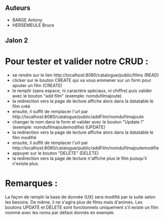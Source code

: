 ## Auteurs
- BARGE Antony
- HERSEMEULE Bruce

## Jalon 2

# Pour tester et valider notre CRUD :
   - se rendre sur le lien http://localhost:8080/catalogue/public/films (READ)
   - clicker sur le bouton CREATE qui va vous emmener sur un form pour ajouter un film (CREATE)
   - le remplir (sans espace, ni caractère spéciaux, ni chiffre) puis valider avec le bouton "add film" (exemple: nomdufilmajoute)
   - la redirection vers la page de lecture affiche alors dans la datatable le film créé
   - ensuite, il suffit de remplacer l'url par http://localhost:8080/catalogue/public/addFilm/nomdufilmajoute
   - changer le nom dans le form et valider avec le bouton "Update !" (exemple: nomdufilmajoutemodifie) (UPDATE)
   - la redirection vers la page de lecture affiche alors dans la datatable le film modifié
   - ensuite, il suffit de remplacer l'url par http://localhost:8080/catalogue/public/addFilm/nomdufilmajoutemodifie
   - appuyer sur le bouton "DELETE" (DELETE)
   - la redirection vers la page de lecture n'affiche plus le film puisqu'il n'existe plus.

# Remarques :
La façon de remplir la base de donnée (UX) sera modifié par la suite selon les besoins.
De même, il ne s'agira plus de films mais d'animes. 
Les boutons UPDATE et DELETE sont fonctionnels uniquement s'il existe un film nommé avec les noms par défaut donnés en exemple.
